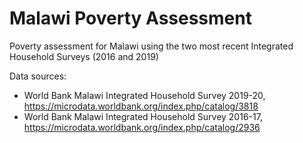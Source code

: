 # Malawi Poverty Assessment
Poverty assessment for Malawi using the two most recent Integrated Household Surveys (2016 and 2019)

Data sources:
- World Bank Malawi Integrated Household Survey 2019-20, https://microdata.worldbank.org/index.php/catalog/3818
- World Bank Malawi Integrated Household Survey 2016-17, https://microdata.worldbank.org/index.php/catalog/2936
